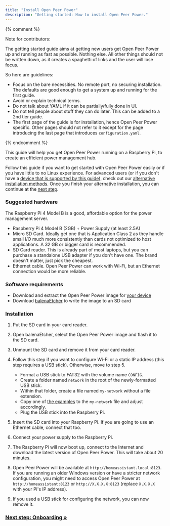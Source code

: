 ```yaml
---
title: "Install Open Peer Power"
description: "Getting started: How to install Open Peer Power."
---
```


{% comment %}

Note for contributors:

The getting started guide aims at getting new users get Open Peer Power up and
running as fast as possible. Nothing else. All other things should not be
written down, as it creates a spaghetti of links and the user will lose focus.

So here are guidelines:

 - Focus on the bare necessities. No remote port, no securing installation. The
   defaults are good enough to get a system up and running for the first guide.
 - Avoid or explain technical terms.
 - Do not talk about YAML if it can be partially/fully done in UI.
 - Do not tell people about stuff they can do later. This can be added to a
   2nd tier guide.
 - The first page of the guide is for installation, hence Open Peer Power specific.
   Other pages should not refer to it except for the page introducing the last
   page that introduces `configuration.yaml`.

{% endcomment %}

This guide will help you get Open Peer Power running on a Raspberry Pi, to create an efficient power management hub.

Follow this guide if you want to get started with Open Peer Power easily or if you have little to no Linux experience. For advanced users (or if you don't have a [device that is supported by this guide][supported]), check out our [alternative installation methods](/docs/installation/). Once you finish your alternative installation, you can continue at the [next step][next-step].

[supported]: /hassio/installation/

### Suggested hardware

The Raspberry Pi 4 Model B is a good, affordable option for the power management server. 

- Raspberry Pi 4 Model B (2GB) + Power Supply (at least 2.5A)
- Micro SD Card. Ideally get one that is Application Class 2 as they handle small I/O much more consistently than cards not optimized to host applications. A 32 GB or bigger card is recommended.
- SD Card reader. This is already part of most laptops, but you can purchase a standalone USB adapter if you don't have one. The brand doesn't matter, just pick the cheapest.
- Ethernet cable. Open Peer Power can work with Wi-Fi, but an Ethernet connection would be more reliable.

### Software requirements

- Download and extract the Open Peer Power image for [your device](/hassio/installation/)
- Download [balenaEtcher] to write the image to an SD card

[balenaEtcher]: https://www.balena.io/etcher

### Installation

1. Put the SD card in your card reader.
2. Open balenaEtcher, select the Open Peer Power image and flash it to the SD card.
3. Unmount the SD card and remove it from your card reader.
4. Follow this step if you want to configure Wi-Fi or a static IP address (this step requires a USB stick). Otherwise, move to step 5.
   - Format a USB stick to FAT32 with the volume name `CONFIG`.
   - Create a folder named `network` in the root of the newly-formatted USB stick.
   - Within that folder, create a file named `my-network` without a file extension.
   - Copy one of [the examples] to the `my-network` file and adjust accordingly.
   - Plug the USB stick into the Raspberry Pi.

5. Insert the SD card into your Raspberry Pi. If you are going to use an Ethernet cable, connect that too.
6. Connect your power supply to the Raspberry Pi.
7. The Raspberry Pi will now boot up, connect to the Internet and download the latest version of Open Peer Power. This will take about 20 minutes.
8. Open Peer Power will be available at `http://homeassistant.local:8123`. If you are running an older Windows version or have a stricter network configuration, you might need to access Open Peer Power at `http://homeassistant:8123` or `http://X.X.X.X:8123` (replace `X.X.X.X` with your Pi's IP address).
9. If you used a USB stick for configuring the network, you can now remove it.

[the examples]: https://github.com/OpenPeerPower/hassos/blob/dev/Documentation/network.md

### [Next step: Onboarding &raquo;][next-step]

[next-step]: /getting-started/onboarding/
